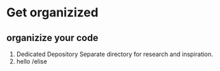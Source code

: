# Get organizized
## organizize your code
1. Dedicated Depository 
Separate directory for research and inspiration.
2. hello /elise
